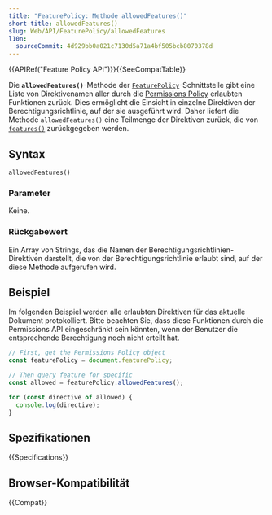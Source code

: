 ```yaml
---
title: "FeaturePolicy: Methode allowedFeatures()"
short-title: allowedFeatures()
slug: Web/API/FeaturePolicy/allowedFeatures
l10n:
  sourceCommit: 4d929bb0a021c7130d5a71a4bf505bcb8070378d
---
```


{{APIRef("Feature Policy API")}}{{SeeCompatTable}}

Die **`allowedFeatures()`**-Methode der [`FeaturePolicy`](/de/docs/Web/API/FeaturePolicy)-Schnittstelle gibt eine Liste von Direktivenamen aller durch die [Permissions Policy](/de/docs/Web/HTTP/Guides/Permissions_Policy) erlaubten Funktionen zurück. Dies ermöglicht die Einsicht in einzelne Direktiven der Berechtigungsrichtlinie, auf der sie ausgeführt wird. Daher liefert die Methode `allowedFeatures()` eine Teilmenge der Direktiven zurück, die von [`features()`](/de/docs/Web/API/FeaturePolicy/features) zurückgegeben werden.

## Syntax

```js-nolint
allowedFeatures()
```

### Parameter

Keine.

### Rückgabewert

Ein Array von Strings, das die Namen der Berechtigungsrichtlinien-Direktiven darstellt, die von der Berechtigungsrichtlinie erlaubt sind, auf der diese Methode aufgerufen wird.

## Beispiel

Im folgenden Beispiel werden alle erlaubten Direktiven für das aktuelle Dokument protokolliert. Bitte beachten Sie, dass diese Funktionen durch die Permissions API eingeschränkt sein könnten, wenn der Benutzer die entsprechende Berechtigung noch nicht erteilt hat.

```js
// First, get the Permissions Policy object
const featurePolicy = document.featurePolicy;

// Then query feature for specific
const allowed = featurePolicy.allowedFeatures();

for (const directive of allowed) {
  console.log(directive);
}
```

## Spezifikationen

{{Specifications}}

## Browser-Kompatibilität

{{Compat}}
